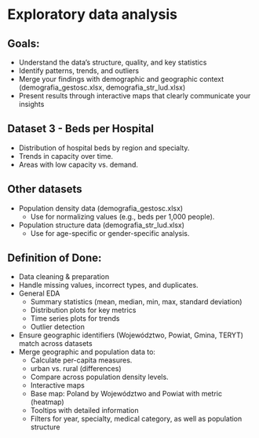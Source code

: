# Exploratory data analysis

## Goals:

- Understand the data’s structure, quality, and key statistics
- Identify patterns, trends, and outliers
- Merge your findings with demographic and geographic context (demografia_gestosc.xlsx, demografia_str_lud.xlsx)
- Present results through interactive maps that clearly communicate your insights


## Dataset 3 - Beds per Hospital

- Distribution of hospital beds by region and specialty.
- Trends in capacity over time.
- Areas with low capacity vs. demand.

## Other datasets

- Population density data (demografia_gestosc.xlsx)
  - Use for normalizing values (e.g., beds per 1,000 people).
- Population structure data (demografia_str_lud.xlsx)
  - Use for age-specific or gender-specific analysis.


## Definition of Done:

- Data cleaning & preparation
- Handle missing values, incorrect types, and duplicates.
- General EDA
  - Summary statistics (mean, median, min, max, standard deviation)
  - Distribution plots for key metrics
  - Time series plots for trends
  - Outlier detection
- Ensure geographic identifiers (Województwo, Powiat, Gmina, TERYT) match across datasets
- Merge geographic and population data to:
  - Calculate per-capita measures.
  - urban vs. rural (differences)
  - Compare across population density levels.
  - Interactive maps
  - Base map: Poland by Województwo and Powiat with metric (heatmap)
  - Tooltips with detailed information
  - Filters for year, specialty, medical category, as well as population structure